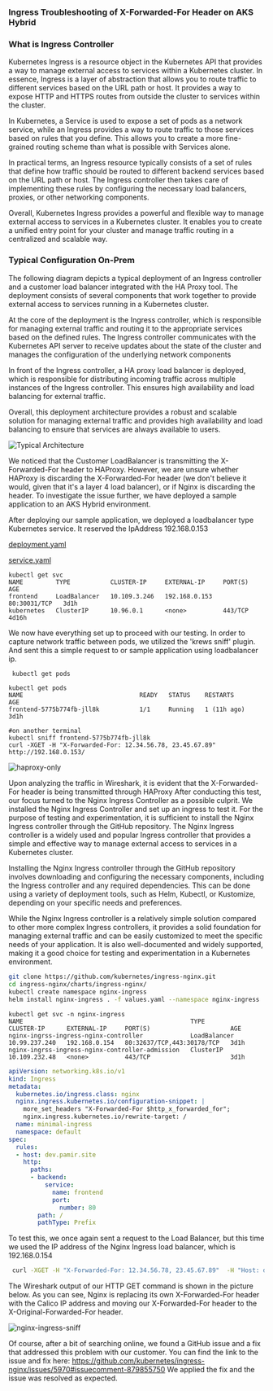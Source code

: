 ### Ingress Troubleshooting of X-Forwarded-For Header on AKS Hybrid
### What is Ingress Controller
Kubernetes Ingress is a resource object in the Kubernetes API that provides a way to manage external access to services within a Kubernetes cluster. In essence, Ingress is a layer of abstraction that allows you to route traffic to different services based on the URL path or host. It provides a way to expose HTTP and HTTPS routes from outside the cluster to services within the cluster.

In Kubernetes, a Service is used to expose a set of pods as a network service, while an Ingress provides a way to route traffic to those services based on rules that you define. This allows you to create a more fine-grained routing scheme than what is possible with Services alone.

In practical terms, an Ingress resource typically consists of a set of rules that define how traffic should be routed to different backend services based on the URL path or host. The Ingress controller then takes care of implementing these rules by configuring the necessary load balancers, proxies, or other networking components.

Overall, Kubernetes Ingress provides a powerful and flexible way to manage external access to services in a Kubernetes cluster. It enables you to create a unified entry point for your cluster and manage traffic routing in a centralized and scalable way.

### Typical Configuration On-Prem
The following diagram depicts a typical deployment of an Ingress controller and a customer load balancer integrated with the HA Proxy tool. The deployment consists of several components that work together to provide external access to services running in a Kubernetes cluster.

At the core of the deployment is the Ingress controller, which is responsible for managing external traffic and routing it to the appropriate services based on the defined rules. The Ingress controller communicates with the Kubernetes API server to receive updates about the state of the cluster and manages the configuration of the underlying network components

In front of the Ingress controller, a HA proxy load balancer is deployed, which is responsible for distributing incoming traffic across multiple instances of the Ingress controller. This ensures high availability and load balancing for external traffic.

Overall, this deployment architecture provides a robust and scalable solution for managing external traffic and provides high availability and load balancing to ensure that services are always available to users.

![Typical Architecture](./ingress-controller/lb-customer-arch.excalidraw.png)


We noticed that the Customer LoadBalancer is transmitting the X-Forwarded-For header to HAProxy. However, we are unsure whether HAProxy is discarding the X-Forwarded-For header (we don't believe it would, given that it's a layer 4 load balancer), or if Nginx is discarding the header. To investigate the issue further, we have deployed a sample application to an AKS Hybrid environment.

After deploying our sample application, we deployed a loadbalancer type Kubernetes service. It reserved the IpAddress  192.168.0.153

[deployment.yaml](https://raw.githubusercontent.com/Pamir/kubernetes-essentials/master/04-services/01-frontend-deployment.yaml) </p>
[service.yaml](https://raw.githubusercontent.com/Pamir/kubernetes-essentials/master/04-services/05-frontend-svc.yaml)

```
kubectl get svc
NAME         TYPE           CLUSTER-IP     EXTERNAL-IP     PORT(S)        AGE
frontend     LoadBalancer   10.109.3.246   192.168.0.153   80:30031/TCP   3d1h
kubernetes   ClusterIP      10.96.0.1      <none>          443/TCP        4d16h
```

We now have everything set up to proceed with our testing. In order to capture network traffic between pods, we utilized the 'krews sniff' plugin.
And sent this a simple request to or sample application using loadbalancer ip.
```bash
 kubectl get pods
 ```
 ```
kubectl get pods
NAME                                READY   STATUS    RESTARTS      AGE
frontend-5775b774fb-jll8k           1/1     Running   1 (11h ago)   3d1h
 ```
 ```
#on another terminal
kubectl sniff frontend-5775b774fb-jll8k
curl -XGET -H "X-Forwarded-For: 12.34.56.78, 23.45.67.89"  http://192.168.0.153/
```

![haproxy-only](ingress-controller/haproxy-only-sniff.png)

Upon analyzing the traffic in Wireshark, it is evident that the X-Forwarded-For header is being transmitted through HAProxy
After conducting this test, our focus turned to the Nginx Ingress Controller as a possible culprit. We installed the Nginx Ingress Controller and set up an ingress to test it. For the purpose of testing and experimentation, it is sufficient to install the Nginx Ingress controller through the GitHub repository. The Nginx Ingress controller is a widely used and popular Ingress controller that provides a simple and effective way to manage external access to services in a Kubernetes cluster.

Installing the Nginx Ingress controller through the GitHub repository involves downloading and configuring the necessary components, including the Ingress controller and any required dependencies. This can be done using a variety of deployment tools, such as Helm, Kubectl, or Kustomize, depending on your specific needs and preferences.

While the Nginx Ingress controller is a relatively simple solution compared to other more complex Ingress controllers, it provides a solid foundation for managing external traffic and can be easily customized to meet the specific needs of your application. It is also well-documented and widely supported, making it a good choice for testing and experimentation in a Kubernetes environment.

```bash
git clone https://github.com/kubernetes/ingress-nginx.git
cd ingress-nginx/charts/ingress-nginx/
kubectl create namespace nginx-ingress
helm install nginx-ingress . -f values.yaml --namespace nginx-ingress
```
```
kubectl get svc -n nginx-ingress
NAME                                              TYPE           CLUSTER-IP      EXTERNAL-IP     PORT(S)                      AGE
nginx-ingrss-ingress-nginx-controller             LoadBalancer   10.99.237.240   192.168.0.154   80:32637/TCP,443:30178/TCP   3d1h
nginx-ingrss-ingress-nginx-controller-admission   ClusterIP      10.109.232.48   <none>          443/TCP                      3d1h
```
```yaml
apiVersion: networking.k8s.io/v1
kind: Ingress
metadata:
  kubernetes.io/ingress.class: nginx
  nginx.ingress.kubernetes.io/configuration-snippet: |
    more_set_headers "X-Forwarded-For $http_x_forwarded_for";
    nginx.ingress.kubernetes.io/rewrite-target: /
  name: minimal-ingress
  namespace: default
spec:
  rules:
  - host: dev.pamir.site
    http:
      paths:
      - backend:
          service:
            name: frontend
            port:
              number: 80
        path: /
        pathType: Prefix
```

To test this, we once again sent a request to the Load Balancer, but this time we used the IP address of the Nginx Ingress load balancer, which is 192.168.0.154

```bash
 curl -XGET -H "X-Forwarded-For: 12.34.56.78, 23.45.67.89"  -H "Host: dev.pamir.site" http://192.168.0.154
```
The Wireshark output of our HTTP GET command is shown in the picture below. As you can see, Nginx is replacing its own X-Forwarded-For header with the Calico IP address and moving our X-Forwarded-For header to the X-Original-Forwarded-For header.

![nginx-ingress-sniff](./ingress-controller/nginx-ingress-sniff.png)

Of course, after a bit of searching online, we found a GitHub issue and a fix that addressed this problem with our customer. You can find the link to the issue and fix here: https://github.com/kubernetes/ingress-nginx/issues/5970#issuecomment-879855750 We applied the fix and the issue was resolved as expected. 
